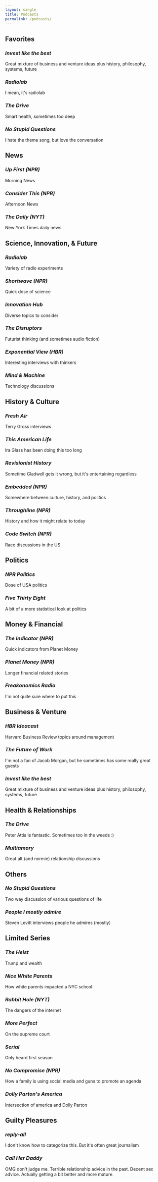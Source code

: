 ```yaml
---
layout: single
title: Podcasts
permalink: /podcasts/
---
```


## Favorites

### _Invest like the best_
Great mixture of business and venture ideas plus history, philosophy, systems, future

### _Radiolab_
I mean, it's radiolab

### _The Drive_
Smart health, sometimes too deep

### _No Stupid Questions_
I hate the theme song, but love the conversation



## News

### _Up First (NPR)_
Morning News

### _Consider This (NPR)_
Afternoon News

### _The Daily (NYT)_
New York Times daily news



## Science, Innovation, & Future

### _Radiolab_
Variety of radio experiments

### _Shortwave (NPR)_
Quick dose of science

### _Innovation Hub_
Diverse topics to consider

### _The Disruptors_
Futurist thinking (and sometimes audio fiction)

### _Exponential View (HBR)_
Interesting interviews with thinkers

### _Mind & Machine_
Technology discussions


## History & Culture

### _Fresh Air_
Terry Gross interviews

### _This American Life_
Ira Glass has been doing this too long

### _Revisionist History_
Sometime Gladwell gets it wrong, but it's entertaining regardless

### _Embedded (NPR)_
Somewhere between culture, history, and politics

### _Throughline (NPR)_
History and how it might relate to today

### _Code Switch (NPR)_
Race discussions in the US



## Politics

### _NPR Politics_
Dose of USA politics

### _Five Thirty Eight_
A bit of a more statistical look at politics



## Money & Financial

### _The Indicator (NPR)_
Quick indicators from Planet Money

### _Planet Money (NPR)_
Longer financial related stories

### _Freakonomics Radio_
I'm not quite sure where to put this



## Business & Venture

### _HBR Ideacast_
Harvard Business Review topics around management

### _The Future of Work_
I'm not a fan of Jacob Morgan, but he sometimes has some really great guests

### _Invest like the best_
Great mixture of business and venture ideas plus history, philosophy, systems, future



## Health & Relationships

### _The Drive_
Peter Attia is fantastic. Sometimes too in the weeds :)

### _Multiamory_
Great alt (and normie) relationship discussions

## Others

### _No Stupid Questions_
Two way discussion of various questions of life

### _People I mostly admire_
Steven Levitt interviews people he admires (mostly)



## Limited Series

### _The Heist_
Trump and wealth

### _Nice White Parents_
How white parents impacted a NYC school

### _Rabbit Hole (NYT)_
The dangers of the internet

### _More Perfect_
On the supreme court

### _Serial_
Only heard first season

### _No Compromise (NPR)_
How a family is using social media and guns to promote an agenda

### _Dolly Parton's America_
Intersection of america and Dolly Parton



## Guilty Pleasures

### _reply-all_
I don't know how to categorize this. But it's often great journalism

### _Call Her Daddy_
OMG don't judge me. Terrible relationship advice in the past. Decent sex advice. Actually getting a bit better and more mature. 